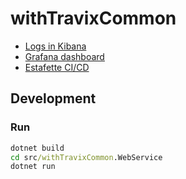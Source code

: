 # withTravixCommon

 - [Logs in Kibana](https://kibana.prd.travix.com/app/kibana#/discover?_g=()&_a=(columns:!(loglevel,messagetype,message),index:'550ed320-893f-11e8-968b-33997cc06b41',interval:auto,query:(language:lucene,query:'source.appname:testweb'),sort:!(_score,desc)))
 - [Grafana dashboard](https://grafana-production.travix.com/d/TrGPEtamz/asp-net-core-app-wip?var-app=testweb)
 - [Estafette CI/CD](https://estafette.travix.com/pipelines/bitbucket.org/xivart/withtravixcommon)

## Development

### Run

```cmd
dotnet build
cd src/withTravixCommon.WebService
dotnet run
```
